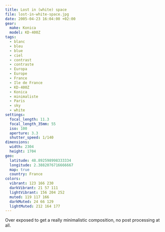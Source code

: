```yaml
---
title: Lost in (white) space
file: lost-in-white-space.jpg
date: 2005-04-23 16:04:00 +02:00
gear:
  make: Konica
  model: KD-400Z
tags:
  - blanc
  - bleu
  - blue
  - ciel
  - contrast
  - contraste
  - Europa
  - Europe
  - France
  - Ile de France
  - KD-400Z
  - Konica
  - minimaliste
  - Paris
  - sky
  - white
settings:
  focal_length: 11.3
  focal_length_35mm: 55
  iso: 100
  aperture: 3.3
  shutter_speed: 1/140
dimensions:
  width: 2304
  height: 1704
geo:
  latitude: 48.892598998333334
  longitude: 2.3882076716666667
  map: true
  country: France
colors:
  vibrant: 123 166 230
  darkVibrant: 21 57 111
  lightVibrant: 156 204 252
  muted: 119 117 166
  darkMuted: 24 66 129
  lightMuted: 212 164 177
---
```


Over exposed to get a really minimalistic composition, no post processing at all.
